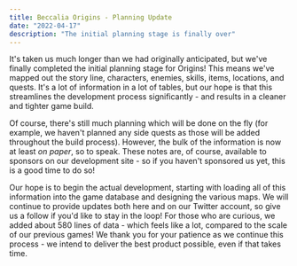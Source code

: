 ```yaml
---
title: Beccalia Origins - Planning Update
date: "2022-04-17"
description: "The initial planning stage is finally over"
---
```


It's taken us much longer than we had originally anticipated, but we've finally completed the initial planning stage for Origins! This means we've mapped out the story line, characters, enemies, skills, items, locations, and quests. It's a lot of information in a lot of tables, but our hope is that this streamlines the development process significantly - and results in a cleaner and tighter game build.

Of course, there's still much planning which will be done on the fly (for example, we haven't planned any side quests as those will be added throughout the build process). However, the bulk of the information is now at least *on paper*, so to speak. These notes are, of course, available to sponsors on our development site - so if you haven't sponsored us yet, this is a good time to do so!

Our hope is to begin the actual development, starting with loading all of this information into the game database and designing the various maps. We will continue to provide updates both here and on our Twitter account, so give us a follow if you'd like to stay in the loop! For those who are curious, we added about 580 lines of data - which feels like a lot, compared to the scale of our previous games! We thank you for your patience as we continue this process - we intend to deliver the best product possible, even if that takes time.

